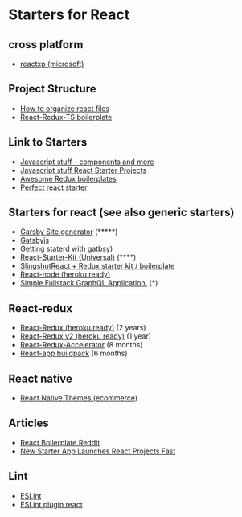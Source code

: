 # Starters for React

## cross platform
- [reactxp (microsoft)](https://microsoft.github.io/reactxp/docs/getting-started.html)

## Project Structure
- [How to organize react files](https://engineering.opsgenie.com/how-to-organize-react-files-before-its-messed-up-c85387f691be)
- [React-Redux-TS boilerplate](https://www.reddit.com/r/node/comments/7nscqb/wip_reactreduxts_boilerplate_feedback_welcome/)

## Link to Starters 
- [Javascript stuff - components and more](https://www.javascriptstuff.com)
- [Javascript stuff React Starter Projects](https://www.javascriptstuff.com/react-starter-projects/)
- [Awesome Redux boilerplates](https://github.com/xgrommx/awesome-redux#boilerplate) 
- [Perfect react starter](https://www.andrewhfarmer.com/starter-project/)

## Starters for react (see also generic starters)
- [Garsby Site generator](https://github.com/gatsbyjs/gatsby) (*****)
- [Gatsbyjs](https://www.gatsbyjs.org)
- [Getting staterd with gatbsy](https://gist.github.com/amandeepmittal/24ad6100a6c60f3179e258cb586d7044))
- [React-Starter-Kit (Universal)](https://github.com/kriasoft/react-starter-kit) (****)
- [SlingshotReact + Redux starter kit / boilerplate](https://github.com/coryhouse/react-slingshot)
- [React-node (heroku ready)](https://github.com/alanbsmith/react-node-example)
- [Simple Fullstack GraphQL Application.](https://github.com/atulmy/fullstack-graphql) (*)

## React-redux
- [React-Redux (heroku ready)](https://github.com/marcgarreau/redux-starter) (2 years)
- [React-Redux v2 (heroku ready)](https://github.com/marcgarreau/redux-starter-v2) (1 year)
- [React-Redux-Accelerator](https://github.com/marcgarreau/accelerator) (8 months)
- [React-app buildpack](https://github.com/mars/create-react-app-buildpack) (6 months)


## React native
- [React Native Themes (ecommerce)](https://strapmobile.com)

## Articles 
- [React Boilerplate Reddit](https://www.reddit.com/r/reactjs/comments/7hcpy7/made_a_new_react_boilerplate_while_learning/)
- [New Starter App Launches React Projects Fast](https://www.codefellows.org/blog/new-starter-app-launches-react-projects-fast/)

## Lint
- [ESLint](https://eslint.org)
- [ESLint plugin react](https://www.npmjs.com/package/eslint-plugin-react)